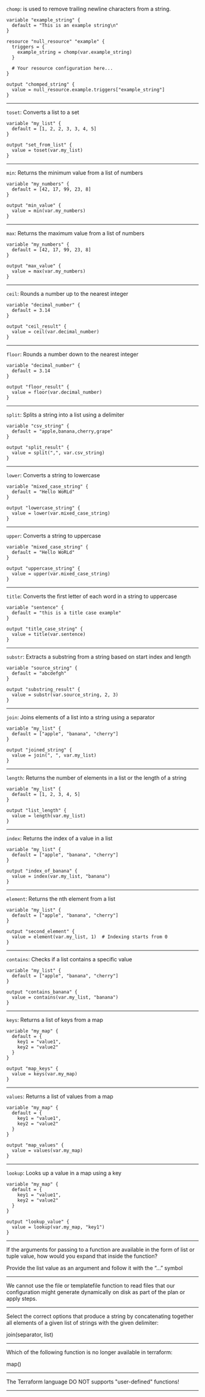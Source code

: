 

`chomp`: is used to remove trailing newline characters from a string. 


```hcl
variable "example_string" {
  default = "This is an example string\n"
}

resource "null_resource" "example" {
  triggers = {
    example_string = chomp(var.example_string)
  }

  # Your resource configuration here...
}

output "chomped_string" {
  value = null_resource.example.triggers["example_string"]
}
```


__________________________________________________________________________________________





`toset`: Converts a list to a set






```hcl
variable "my_list" {
  default = [1, 2, 2, 3, 3, 4, 5]
}

output "set_from_list" {
  value = toset(var.my_list)
}

```



__________________________________________________________________________________________





`min`: Returns the minimum value from a list of numbers




```hcl
variable "my_numbers" {
  default = [42, 17, 99, 23, 8]
}

output "min_value" {
  value = min(var.my_numbers)
}

```



__________________________________________________________________________________________





`max`: Returns the maximum value from a list of numbers




```hcl
variable "my_numbers" {
  default = [42, 17, 99, 23, 8]
}

output "max_value" {
  value = max(var.my_numbers)
}

```



__________________________________________________________________________________________





`ceil`: Rounds a number up to the nearest integer




```hcl
variable "decimal_number" {
  default = 3.14
}

output "ceil_result" {
  value = ceil(var.decimal_number)
}

```



__________________________________________________________________________________________



`floor`: Rounds a number down to the nearest integer






```hcl
variable "decimal_number" {
  default = 3.14
}

output "floor_result" {
  value = floor(var.decimal_number)
}

```



__________________________________________________________________________________________






`split`: Splits a string into a list using a delimiter



```hcl
variable "csv_string" {
  default = "apple,banana,cherry,grape"
}

output "split_result" {
  value = split(",", var.csv_string)
}

```



__________________________________________________________________________________________




`lower`: Converts a string to lowercase





```hcl
variable "mixed_case_string" {
  default = "Hello WoRLd"
}

output "lowercase_string" {
  value = lower(var.mixed_case_string)
}

```



__________________________________________________________________________________________





`upper`: Converts a string to uppercase




```hcl
variable "mixed_case_string" {
  default = "Hello WoRLd"
}

output "uppercase_string" {
  value = upper(var.mixed_case_string)
}

```



__________________________________________________________________________________________




`title`: Converts the first letter of each word in a string to uppercase





```hcl
variable "sentence" {
  default = "this is a title case example"
}

output "title_case_string" {
  value = title(var.sentence)
}

```



__________________________________________________________________________________________





`substr`: Extracts a substring from a string based on start index and length




```hcl
variable "source_string" {
  default = "abcdefgh"
}

output "substring_result" {
  value = substr(var.source_string, 2, 3)
}

```



__________________________________________________________________________________________






`join`: Joins elements of a list into a string using a separator



```hcl
variable "my_list" {
  default = ["apple", "banana", "cherry"]
}

output "joined_string" {
  value = join(", ", var.my_list)
}

```



__________________________________________________________________________________________





`length`: Returns the number of elements in a list or the length of a string




```hcl
variable "my_list" {
  default = [1, 2, 3, 4, 5]
}

output "list_length" {
  value = length(var.my_list)
}

```



__________________________________________________________________________________________





`index`: Returns the index of a value in a list




```hcl
variable "my_list" {
  default = ["apple", "banana", "cherry"]
}

output "index_of_banana" {
  value = index(var.my_list, "banana")
}

```



__________________________________________________________________________________________




`element`: Returns the nth element from a list





```hcl
variable "my_list" {
  default = ["apple", "banana", "cherry"]
}

output "second_element" {
  value = element(var.my_list, 1)  # Indexing starts from 0
}

```



__________________________________________________________________________________________




`contains`: Checks if a list contains a specific value





```hcl
variable "my_list" {
  default = ["apple", "banana", "cherry"]
}

output "contains_banana" {
  value = contains(var.my_list, "banana")
}

```



__________________________________________________________________________________________



`keys`: Returns a list of keys from a map






```hcl
variable "my_map" {
  default = {
    key1 = "value1",
    key2 = "value2"
  }
}

output "map_keys" {
  value = keys(var.my_map)
}

```



__________________________________________________________________________________________



`values`: Returns a list of values from a map






```hcl
variable "my_map" {
  default = {
    key1 = "value1",
    key2 = "value2"
  }
}

output "map_values" {
  value = values(var.my_map)
}

```



__________________________________________________________________________________________




`lookup`: Looks up a value in a map using a key





```hcl
variable "my_map" {
  default = {
    key1 = "value1",
    key2 = "value2"
  }
}

output "lookup_value" {
  value = lookup(var.my_map, "key1")
}

```



__________________________________________________________________________________________




If the arguments for passing to a function are available in the form of list or tuple value, how would you expand that inside the function?



Provide the list value as an argument and follow it with the “…” symbol



__________________________________________________________________________________________



We cannot use the file or templatefile function to read files that our configuration might generate dynamically on disk as part of the plan or apply steps.



__________________________________________________________________________________________


Select the correct options that produce a string by concatenating together all elements of a given list of strings with the given delimiter:

join(separator, list)


__________________________________________________________________________________________



Which of the following function is no longer available in terraform:


map()


__________________________________________________________________________________________




The Terraform language DO NOT supports "user-defined" functions!




__________________________________________________________________________________________
